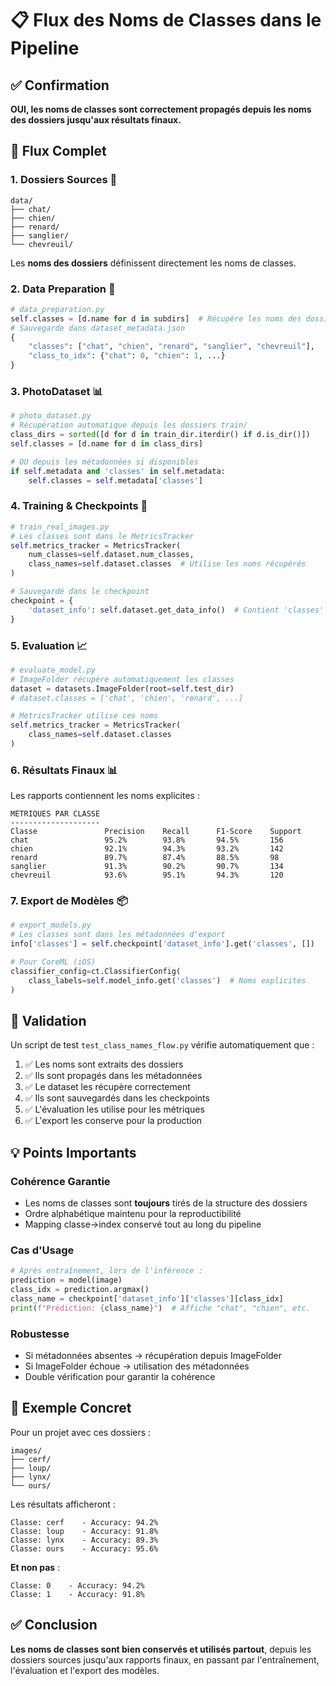 # 📋 Flux des Noms de Classes dans le Pipeline

## ✅ Confirmation

**OUI, les noms de classes sont correctement propagés depuis les noms des dossiers jusqu'aux résultats finaux.**

## 🔄 Flux Complet

### 1. **Dossiers Sources** 📁
```
data/
├── chat/
├── chien/
├── renard/
├── sanglier/
└── chevreuil/
```
Les **noms des dossiers** définissent directement les noms de classes.

### 2. **Data Preparation** 🔧
```python
# data_preparation.py
self.classes = [d.name for d in subdirs]  # Récupère les noms des dossiers
# Sauvegarde dans dataset_metadata.json
{
    "classes": ["chat", "chien", "renard", "sanglier", "chevreuil"],
    "class_to_idx": {"chat": 0, "chien": 1, ...}
}
```

### 3. **PhotoDataset** 📊
```python
# photo_dataset.py
# Récupération automatique depuis les dossiers train/
class_dirs = sorted([d for d in train_dir.iterdir() if d.is_dir()])
self.classes = [d.name for d in class_dirs]

# OU depuis les métadonnées si disponibles
if self.metadata and 'classes' in self.metadata:
    self.classes = self.metadata['classes']
```

### 4. **Training & Checkpoints** 💾
```python
# train_real_images.py
# Les classes sont dans le MetricsTracker
self.metrics_tracker = MetricsTracker(
    num_classes=self.dataset.num_classes,
    class_names=self.dataset.classes  # Utilise les noms récupérés
)

# Sauvegardé dans le checkpoint
checkpoint = {
    'dataset_info': self.dataset.get_data_info()  # Contient 'classes'
}
```

### 5. **Evaluation** 📈
```python
# evaluate_model.py
# ImageFolder récupère automatiquement les classes
dataset = datasets.ImageFolder(root=self.test_dir)
# dataset.classes = ['chat', 'chien', 'renard', ...]

# MetricsTracker utilise ces noms
self.metrics_tracker = MetricsTracker(
    class_names=self.dataset.classes
)
```

### 6. **Résultats Finaux** 📊
Les rapports contiennent les noms explicites :
```
MÉTRIQUES PAR CLASSE
--------------------
Classe               Precision    Recall      F1-Score    Support
chat                 95.2%        93.8%       94.5%       156
chien                92.1%        94.3%       93.2%       142
renard               89.7%        87.4%       88.5%       98
sanglier             91.3%        90.2%       90.7%       134
chevreuil            93.6%        95.1%       94.3%       120
```

### 7. **Export de Modèles** 📦
```python
# export_models.py
# Les classes sont dans les métadonnées d'export
info['classes'] = self.checkpoint['dataset_info'].get('classes', [])

# Pour CoreML (iOS)
classifier_config=ct.ClassifierConfig(
    class_labels=self.model_info.get('classes')  # Noms explicites
)
```

## 🧪 Validation

Un script de test `test_class_names_flow.py` vérifie automatiquement que :
1. ✅ Les noms sont extraits des dossiers
2. ✅ Ils sont propagés dans les métadonnées
3. ✅ Le dataset les récupère correctement
4. ✅ Ils sont sauvegardés dans les checkpoints
5. ✅ L'évaluation les utilise pour les métriques
6. ✅ L'export les conserve pour la production

## 💡 Points Importants

### Cohérence Garantie
- Les noms de classes sont **toujours** tirés de la structure des dossiers
- Ordre alphabétique maintenu pour la reproductibilité
- Mapping classe→index conservé tout au long du pipeline

### Cas d'Usage
```python
# Après entraînement, lors de l'inférence :
prediction = model(image)
class_idx = prediction.argmax()
class_name = checkpoint['dataset_info']['classes'][class_idx]
print(f"Prédiction: {class_name}")  # Affiche "chat", "chien", etc.
```

### Robustesse
- Si métadonnées absentes → récupération depuis ImageFolder
- Si ImageFolder échoue → utilisation des métadonnées
- Double vérification pour garantir la cohérence

## 📝 Exemple Concret

Pour un projet avec ces dossiers :
```
images/
├── cerf/
├── loup/
├── lynx/
└── ours/
```

Les résultats afficheront :
```
Classe: cerf    - Accuracy: 94.2%
Classe: loup    - Accuracy: 91.8%
Classe: lynx    - Accuracy: 89.3%
Classe: ours    - Accuracy: 95.6%
```

**Et non pas** :
```
Classe: 0    - Accuracy: 94.2%
Classe: 1    - Accuracy: 91.8%
```

## ✅ Conclusion

**Les noms de classes sont bien conservés et utilisés partout**, depuis les dossiers sources jusqu'aux rapports finaux, en passant par l'entraînement, l'évaluation et l'export des modèles.